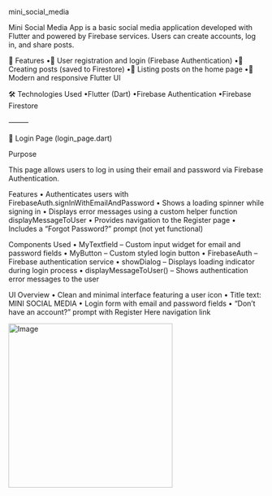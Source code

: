mini_social_media

Mini Social Media App is a basic social media application developed with Flutter and powered by Firebase services. Users can create accounts, log in, and share posts.

🚀 Features
	•🔐 User registration and login (Firebase Authentication)
	•📝 Creating posts (saved to Firestore)
	•📰 Listing posts on the home page
	•📱 Modern and responsive Flutter UI

🛠️ Technologies Used
	•Flutter (Dart)
	•Firebase Authentication
	•Firebase Firestore

⸻

🔐 Login Page (login_page.dart)

Purpose

This page allows users to log in using their email and password via Firebase Authentication.

Features
	•	Authenticates users with FirebaseAuth.signInWithEmailAndPassword
	•	Shows a loading spinner while signing in
	•	Displays error messages using a custom helper function displayMessageToUser
	•	Provides navigation to the Register page
	•	Includes a “Forgot Password?” prompt (not yet functional)

Components Used
	•	MyTextfield – Custom input widget for email and password fields
	•	MyButton – Custom styled login button
	•	FirebaseAuth – Firebase authentication service
	•	showDialog – Displays loading indicator during login process
	•	displayMessageToUser() – Shows authentication error messages to the user

UI Overview
	•	Clean and minimal interface featuring a user icon
	•	Title text: MINI SOCIAL MEDIA
	•	Login form with email and password fields
	•	“Don’t have an account?” prompt with Register Here navigation link

<img width="323" alt="Image" src="https://github.com/user-attachments/assets/29c63826-c0eb-4c2d-9cd8-e3a0880418fd" />
 
